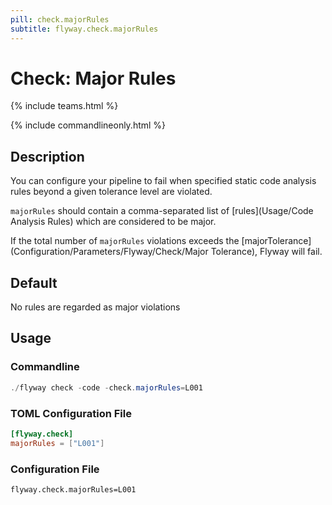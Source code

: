 ```yaml
---
pill: check.majorRules
subtitle: flyway.check.majorRules
---
```

# Check: Major Rules

{% include teams.html %}

{% include commandlineonly.html %}

## Description
You can configure your pipeline to fail when specified static code analysis rules beyond a given tolerance level are violated.

`majorRules` should contain a comma-separated list of [rules](Usage/Code Analysis Rules) which are considered to be major.

If the total number of `majorRules` violations exceeds the [majorTolerance](Configuration/Parameters/Flyway/Check/Major Tolerance), Flyway will fail.

## Default

No rules are regarded as major violations

## Usage

### Commandline
```powershell
./flyway check -code -check.majorRules=L001
```

### TOML Configuration File
```toml
[flyway.check]
majorRules = ["L001"]
```

### Configuration File
```properties
flyway.check.majorRules=L001
```